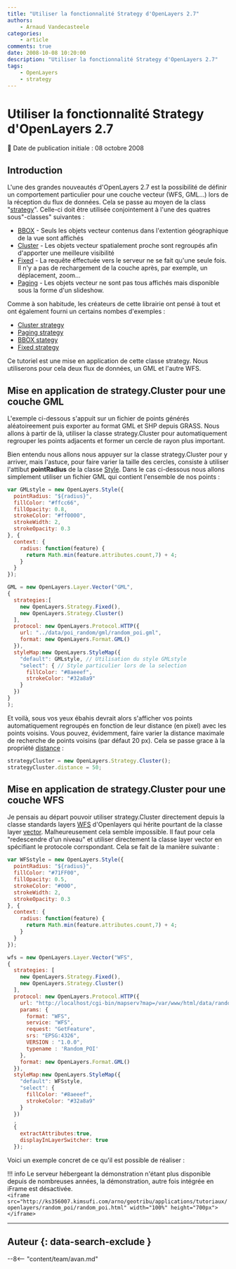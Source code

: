 ```yaml
---
title: "Utiliser la fonctionnalité Strategy d'OpenLayers 2.7"
authors:
    - Arnaud Vandecasteele
categories:
    - article
comments: true
date: 2008-10-08 10:20:00
description: "Utiliser la fonctionnalité Strategy d'OpenLayers 2.7"
tags:
    - OpenLayers
    - strategy
---
```


# Utiliser la fonctionnalité Strategy d'OpenLayers 2.7

:calendar: Date de publication initiale : 08 octobre 2008

## Introduction

L'une des grandes nouveautés d'OpenLayers 2.7 est la possibilité de définir un comportement particulier pour une couche vecteur (WFS, GML...) lors de la réception du flux de données. Cela se passe au moyen de la class "[strategy](http://dev.openlayers.org/releases/OpenLayers-2.7/doc/apidocs/files/OpenLayers/Strategy-js.html "obj strategy")". Celle-ci doit être utilisée conjointement à l'une des quatres sous"-classes" suivantes :

- [BBOX](http://dev.openlayers.org/releases/OpenLayers-2.7/doc/apidocs/files/OpenLayers/Strategy/BBOX-js.html) - Seuls les objets vecteur contenus dans l'extention géographique de la vue sont affichés
- [Cluster](http://dev.openlayers.org/releases/OpenLayers-2.7/doc/apidocs/files/OpenLayers/Strategy/Cluster-js.html) - Les objets vecteur spatialement proche sont regroupés afin d'apporter une meilleure visibilité
- [Fixed](http://dev.openlayers.org/releases/OpenLayers-2.7/doc/apidocs/files/OpenLayers/Strategy/Fixed-js.htm) - La requête éffectuée vers le serveur ne se fait qu'une seule fois. Il n'y a pas de rechargement de la couche après, par exemple, un déplacement, zoom...
- [Paging](http://dev.openlayers.org/releases/OpenLayers-2.7/doc/apidocs/files/OpenLayers/Strategy/Paging-js.html) - Les objets vecteur ne sont pas tous affichés mais disponible sous la forme d'un slideshow.

Comme à son habitude, les créateurs de cette librairie ont pensé à tout et ont également fourni un certains nombes d'exemples :

- [Cluster strategy](http://openlayers.org/dev/examples/strategy-cluster.html)
- [Paging strategy](http://openlayers.org/dev/examples/strategy-paging.html)
- [BBOX stategy](http://openlayers.org/dev/examples/strategy-bbox.html)
- [Fixed strategy](http://openlayers.org/dev/examples/behavior-fixed-http-gml.html)

Ce tutoriel est une mise en application de cette classe strategy. Nous utiliserons pour cela deux flux de données, un GML et l'autre WFS.

## Mise en application de strategy.Cluster pour une couche GML

L'exemple ci-dessous s'appuit sur un fichier de points générés aléatoireement puis exporter au format GML et SHP depuis GRASS. Nous allons à partir de là, utiliser la classe strategy.Cluster pour automatiquement regrouper les points adjacents et former un cercle de rayon plus important.

Bien entendu nous allons nous appuyer sur la classe strategy.Cluster pour y arriver, mais l'astuce, pour faire varier la taille des cercles, consiste à utiliser l'attibut **pointRadius** de la classe [Style](http://dev.openlayers.org/releases/OpenLayers-2.6/doc/apidocs/files/OpenLayers/Style-js.html). Dans le cas ci-dessous nous allons simplement utiliser un fichier GML qui contient l'ensemble de nos points :

```javascript
var GMLstyle = new OpenLayers.Style({  
  pointRadius: "${radius}",  
  fillColor: "#ffcc66",  
  fillOpacity: 0.8,  
  strokeColor: "#ff0000",  
  strokeWidth: 2,  
  strokeOpacity: 0.3  
}, {  
  context: {  
    radius: function(feature) {  
      return Math.min(feature.attributes.count,7) + 4;  
    }  
  }  
});

GML = new OpenLayers.Layer.Vector("GML",  
{  
  strategies:[  
    new OpenLayers.Strategy.Fixed(),  
    new OpenLayers.Strategy.Cluster()  
  ],  
  protocol: new OpenLayers.Protocol.HTTP({  
    url: "../data/poi_random/gml/random_poi.gml",  
    format: new OpenLayers.Format.GML()  
  }),  
  styleMap:new OpenLayers.StyleMap({  
    "default": GMLstyle, // Utilisation du style GMLstyle  
    "select": { // Style particulier lors de la selection  
      fillColor: "#8aeeef",  
      strokeColor: "#32a8a9"  
    }  
  })  
}  
);  
```

Et voilà, sous vos yeux ébahis devrait alors s'afficher vos points automatiquement regroupés en fonction de leur distance (en pixel) avec les points voisins. Vous pouvez, évidemment, faire varier la distance maximale de recherche de points voisins (par défaut 20 px). Cela se passe grace à la propriété [distance](http://dev.openlayers.org/releases/OpenLayers-2.7/doc/apidocs/files/OpenLayers/Strategy/Cluster-js.html#OpenLayers.Strategy.Cluster.distance) :

```javascript
strategyCluster = new OpenLayers.Strategy.Cluster();  
strategyCluster.distance = 50;
```

## Mise en application de strategy.Cluster pour une couche WFS

Je pensais au départ pouvoir utiliser strategy.Cluster directement depuis la classe standards layers [WFS](http://dev.openlayers.org/releases/OpenLayers-2.7/doc/apidocs/files/OpenLayers/Layer/WFS-js.html) d'Openlayers qui hérite pourtant de la classe layer [vector](http://dev.openlayers.org/releases/OpenLayers-2.7/doc/apidocs/files/OpenLayers/Layer/Vector-js.html). Malheureusement cela semble impossible. Il faut pour cela "redescendre d'un niveau" et utiliser directement la classe layer vector en spécifiant le protocole corrspondant. Cela se fait de la manière suivante :

```javascript
var WFSstyle = new OpenLayers.Style({  
  pointRadius: "${radius}",  
  fillColor: "#71FF00",  
  fillOpacity: 0.5,  
  strokeColor: "#000",  
  strokeWidth: 2,  
  strokeOpacity: 0.3  
}, {  
  context: {  
    radius: function(feature) {  
      return Math.min(feature.attributes.count,7) + 4;  
    }  
  }  
});

wfs = new OpenLayers.Layer.Vector("WFS",  
{  
  strategies: [  
    new OpenLayers.Strategy.Fixed(),  
    new OpenLayers.Strategy.Cluster()  
  ],  
  protocol: new OpenLayers.Protocol.HTTP({  
    url: "http://localhost/cgi-bin/mapserv?map=/var/www/html/data/random_poi.map",  
    params: {  
      format: "WFS",  
      service: "WFS",  
      request: "GetFeature",  
      srs: "EPSG:4326",  
      VERSION : "1.0.0",  
      typename : 'Random_POI'  
    },  
    format: new OpenLayers.Format.GML()  
  }),  
  styleMap:new OpenLayers.StyleMap({  
    "default": WFSstyle,  
    "select": {  
      fillColor: "#8aeeef",  
      strokeColor: "#32a8a9"  
    }  
  })  
  ,  
  {  
    extractAttributes:true,  
    displayInLayerSwitcher: true  
  });  
```

Voici un exemple concret de ce qu'il est possible de réaliser :

!!! info
    Le serveur hébergeant la démonstration n'étant plus disponible depuis de nombreuses années, la démonstration, autre fois intégrée en iFrame est désactivée.  
    `<iframe src="http://ks356007.kimsufi.com/arno/geotribu/applications/tutoriaux/openlayers/random_poi/random_poi.html" width="100%" height="700px"></iframe>`

----

## Auteur {: data-search-exclude }

--8<-- "content/team/avan.md"
